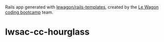 Rails app generated with [lewagon/rails-templates](https://github.com/lewagon/rails-templates), created by the [Le Wagon coding bootcamp](https://www.lewagon.com) team.
# lwsac-cc-hourglass
